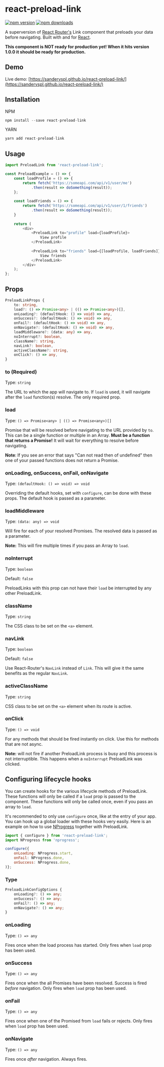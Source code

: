 # react-preload-link

[![npm version](https://img.shields.io/npm/v/react-preload-link.svg)](https://www.npmjs.com/package/react-preload-link)
[![npm downloads](https://img.shields.io/npm/dm/react-preload-link.svg)](https://www.npmjs.com/package/react-preload-link)

A superversion of [React Router's](https://github.com/ReactTraining/react-router) Link component that preloads your data before navigating. Built with and for [React](http://facebook.github.io/react/index.html).

**This component is NOT ready for production yet! When it hits version 1.0.0 it should be ready for production.**

## Demo

Live demo: [https://sandervspl.github.io/react-preload-link/](https://sandervspl.github.io/react-preload-link/)

## Installation

NPM

```js
npm install --save react-preload-link
```

YARN

```js
yarn add react-preload-link
```

## Usage

```js
import PreloadLink from 'react-preload-link';

const PreloadExample = () => {
    const loadProfile = () => {
        return fetch('https://someapi.com/api/v1/user/me')
            .then(result => doSomething(result));
    };
    
    const loadFriends = () => {
        return fetch('https://someapi.com/api/v1/user/1/friends')
            .then(result => doSomething(result));
    }
    
    return (
        <div>
            <PreloadLink to="profile" load={loadProfile}>
                View profile
            </PreloadLink>
            
            <PreloadLink to="friends" load={[loadProfile, loadFriends]}>
                View friends
            </PreloadLink>
        </div>
    );
};
```

## Props
```ts
PreloadLinkProps {
    to: string,
    load?: () => Promise<any> | (() => Promise<any>)[],
    onLoading?: (defaultHook: () => void) => any,
    onSuccess?: (defaultHook: () => void) => any,
    onFail?: (defaultHook: () => void) => any,
    onNavigate?: (defaultHook: () => void) => any,
    loadMiddleware?: (data: any) => any,
    noInterrupt?: boolean,
    className?: string,
    navLink?: boolean,
    activeClassName?: string,
    onClick?: () => any,
}
```

### to (Required)
Type: `string`

The URL to which the app will navigate to. If `load` is used, it will navigate after the `load` function(s) resolve. The only required prop.

### load
Type: `() => Promise<any> | (() => Promise<any>)[]`

Promise that will be resolved before navigating to the URL provided by `to`. This can be a single function or multiple in an Array. **Must be a function that returns a Promise!** It will wait for everything to resolve before navigating.

**Note**: If you see an error that says "Can not read then of undefined" then one of your passed functions does not return a Promise.

### onLoading, onSuccess, onFail, onNavigate
Type: `(defaultHook: () => void) => void`

Overriding the default hooks, set with `configure`, can be done with these props. The default hook is passed as a parameter.

### loadMiddleware
Type: `(data: any) => void`

Will fire for each of your resolved Promises. The resolved data is passed as a parameter.

**Note:** This will fire multiple times if you pass an Array to `load`.

### noInterrupt
Type: `boolean`

Default: `false`

 PreloadLinks with this prop can not have their `load` be interrupted by any other PreloadLink.
 
### className
Type: `string`

The CSS class to be set on the `<a>` element.

### navLink
Type: `boolean`

Default: `false`

Use React-Router's `NavLink` instead of `Link`. This will give it the same benefits as the regular `NavLink`.

### activeClassName
Type: `string`

CSS class to be set on the `<a>` element when its route is active.

### onClick
Type: `() => void`

For any methods that should be fired instantly on click. Use this for methods that are not async.

**Note:** will not fire if another PreloadLink process is busy and this process is not interruptible. This happens when a `noInterrupt` PreloadLink was clicked.

## Configuring lifecycle hooks

You can create hooks for the various lifecycle methods of PreloadLink. These functions will only be called if a `load` prop is passed to the component. These functions will only be called once, even if you pass an array to `load`. 

It's recommended to only use `configure` once, like at the entry of your app. You can hook up a global loader with these hooks very easily. Here is an example on how to use [NProgress](https://github.com/rstacruz/nprogress/) together with PreloadLink.

```js
import { configure } from 'react-preload-link';
import NProgress from 'nprogress';

configure({
    onLoading: NProgress.start,
    onFail: NProgress.done,
    onSuccess: NProgress.done,
)};
```

### Type
```ts
PreloadLinkConfigOptions {
    onLoading?: () => any;
    onSuccess?: () => any;
    onFail?: () => any;
    onNavigate?: () => any;
}
```

### onLoading
Type: `() => any`

Fires once when the load process has started. Only fires when `load` prop has been used.

### onSuccess
Type: `() => any`

Fires once when the all Promises have been resolved. Success is fired *before* navigation. Only fires when `load` prop has been used.

### onFail
Type: `() => any`

Fires once when one of the Promised from `load` fails or rejects. Only fires when `load` prop has been used.

### onNavigate
Type: `() => any`

Fires once *after* navigation. Always fires.
